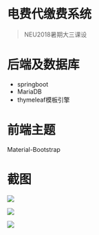 # 电费代缴费系统
> NEU2018暑期大三课设    

# 后端及数据库
 - springboot
 - MariaDB
 - thymeleaf模板引擎

# 前端主题
Material-Bootstrap 

# 截图
![](https://github.com/XUranus/electricityRechargeSystem/blob/master/preview/login.png?raw=true)  


![](https://github.com/XUranus/electricityRechargeSystem/blob/master/preview/account.png?raw=true)  


![](https://github.com/XUranus/electricityRechargeSystem/blob/master/preview/bill.png?raw=true)
